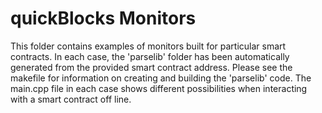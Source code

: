 # quickBlocks Monitors

This folder contains examples of monitors built for particular smart contracts. In each case, the 'parselib' folder has been automatically generated from the provided smart contract address. Please see the makefile for information on creating and building the 'parselib' code. The main.cpp file in each case shows different possibilities when interacting with a smart contract off line.
